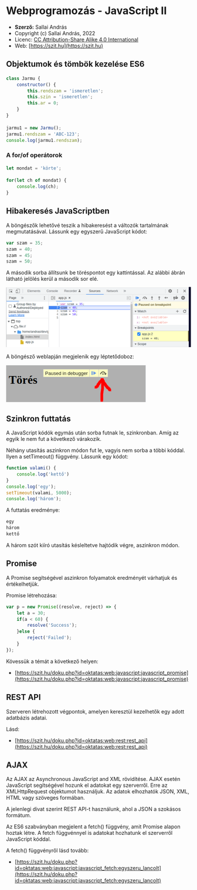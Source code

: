 # Webprogramozás - JavaScript II

* **Szerző:** Sallai András
* Copyright (c) Sallai András, 2022
* Licenc: [CC Attribution-Share Alike 4.0 International](https://creativecommons.org/licenses/by-sa/4.0/)
* Web: [https://szit.hu](https://szit.hu)

## Objektumok és tömbök kezelése ES6

```javascript
class Jarmu {
    constructor() {
        this.rendszam = 'ismeretlen';
        this.szin = 'ismeretlen';
        this.ar = 0;
    }
}

jarmu1 = new Jarmu();
jarmu1.rendszam = 'ABC-123';
console.log(jarmu1.rendszam);
```

### A for/of operátorok

```javascript
let mondat = 'körte';

for(let ch of mondat) {
    console.log(ch);
}
```

## Hibakeresés JavaScriptben

A böngészők lehetővé teszik a hibakeresést a változók tartalmának megmutatásával.
Lássunk egy egyszerű JavaScript kódot:

```javascript
var szam = 35;
szam = 40;
szam = 45;
szam = 50;
```

A második sorba állítsunk be töréspontot egy kattintással. Az alábbi ábrán látható jelölés kerül a második sor elé.

![images/javascript_debug_chrome.png](images/javascript_debug_chrome.png)

A böngésző weblapján megjelenik egy léptetődoboz:

![images/leptetes_chrome_nyiljeloles.png](images/leptetes_chrome_nyiljeloles.png)

## Szinkron futtatás

A JavaScript kódók egymás után sorba futnak le, szinkronban.
Amíg az egyik le nem fut a következő várakozik.

Néhány utasítás aszinkron módon fut le, vagyis nem sorba a többi kóddal. Ilyen a setTimeout() függvény. Lássunk egy kódot:

```javascript
function valami() {
    console.log('kettő')
}
console.log('egy');
setTimeout(valami, 5000);
console.log('három');
```

A futtatás eredménye:

```txt
egy
három
kettő
```

A három szót kiíró utasítás késleltetve hajtódik végre, aszinkron módon.

## Promise

A Promise segítségével aszinkron folyamatok eredményét várhatjuk és értékelhetjük.

Promise létrehozása:

```javascript
var p = new Promise((resolve, reject) => {
    let a = 30;
    if(a < 60) {
        resolve('Success');
    }else {
        reject('Failed');
    }
});
```

Kövessük a témát a következő helyen:

* [https://szit.hu/doku.php?id=oktatas:web:javascript:javascript_promise](https://szit.hu/doku.php?id=oktatas:web:javascript:javascript_promise)

## REST API

Szerveren létrehozott végpontok, amelyen keresztül kezelhetők egy adott adatbázis adatai.

Lásd:

* [https://szit.hu/doku.php?id=oktatas:web:rest:rest_api](https://szit.hu/doku.php?id=oktatas:web:rest:rest_api)

## AJAX

Az AJAX az Asynchronous JavaScript and XML rövidítése. AJAX esetén JavaScript segítségével hozunk el adatokat egy szerverről. Erre az XMLHttpRequest objektumot használjuk. Az adatok elhozhatók JSON, XML, HTML vagy szöveges formában.

A jelenlegi divat szerint REST API-t használunk, ahol a JSON a szokásos formátum.

Az ES6 szabványban megjelent a fetch() függvény, amit Promise alapon hoztak létre. A fetch függvénnyel is adatokat hozhatunk el szerverről JavaScript kóddal.

A fetch() függvényről lásd tovább:

* [https://szit.hu/doku.php?id=oktatas:web:javascript:javascript_fetch:egyszeru_lancolt](https://szit.hu/doku.php?id=oktatas:web:javascript:javascript_fetch:egyszeru_lancolt)
